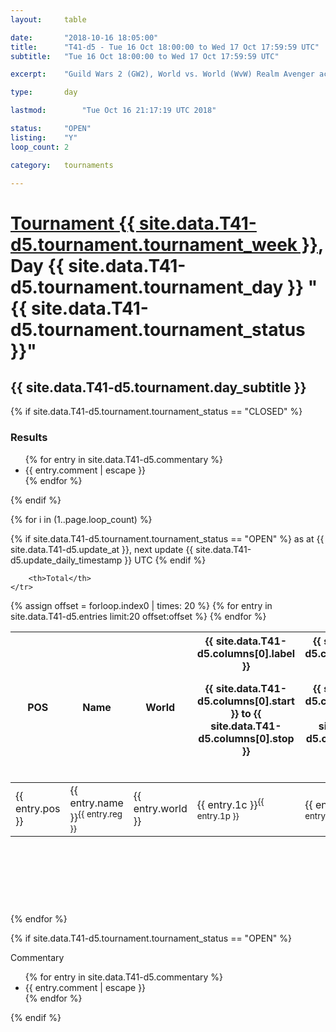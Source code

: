 ```yaml
---
layout: 	table

date: 		"2018-10-16 18:05:00"
title: 		"T41-d5 - Tue 16 Oct 18:00:00 to Wed 17 Oct 17:59:59 UTC"
subtitle: 	"Tue 16 Oct 18:00:00 to Wed 17 Oct 17:59:59 UTC"

excerpt:    "Guild Wars 2 (GW2), World vs. World (WvW) Realm Avenger achivement Tournament. \"Every Kill Counts\""

type:       day

lastmod: 		"Tue Oct 16 21:17:19 UTC 2018"

status:     "OPEN"
listing:    "Y"
loop_count: 2

category: 	tournaments

---
```

<div class="table_header">
    <h1><a href="{{ site.data.T41-d5.tournament.week_url }}">Tournament {{ site.data.T41-d5.tournament.tournament_week }}</a>, Day {{ site.data.T41-d5.tournament.tournament_day }} "{{ site.data.T41-d5.tournament.tournament_status }}"</h1>
    <h2>{{ site.data.T41-d5.tournament.day_subtitle }}</h2> 
</div>

{% if site.data.T41-d5.tournament.tournament_status == "CLOSED" %} 
<div class="commentary">
  <h3>Results</h3>
  <ul>
    {% for entry in site.data.T41-d5.commentary %}
    <li class="commentary_list">{{ entry.comment | escape }}</li>
    {% endfor %}
  </ul>
</div>
{% endif %}


{% for i in (1..page.loop_count) %}

{% if site.data.T41-d5.tournament.tournament_status == "OPEN" %} 
<span class="table_nextupdate">as at {{ site.data.T41-d5.update_at }}, next update {{ site.data.T41-d5.update_daily_timestamp }} UTC</span> 
{% endif %}

<table class="day_table">
  <colgroup>
    <col style="width:18px">
    <col style="width:55px">
    <col style="width:55px">
    <col style="width:12px">
    <col style="width:12px">
    <col style="width:12px">
    <col style="width:12px">
    <col style="width:12px">
    <col style="width:12px">
    <col style="width:12px">
    <col style="width:12px">
    <col style="width:12px">
    <col style="width:12px">
    <col style="width:12px">
    <col style="width:12px">
    <col style="width:12px">
    <col style="width:12px">
    <col style="width:12px">
    <col style="width:12px">
    <col style="width:12px">
    <col style="width:12px">
    <col style="width:12px">
    <col style="width:12px">
    <col style="width:12px">
    <col style="width:12px">
    <col style="width:12px">
    <col style="width:12px">
    <col style="width:18px">
  </colgroup>  
  <thead>
    <tr>
        <th>POS</th>
        <th class="AlignLeft">Name</th>
        <th class="AlignLeft">World</th>

<th><div class="label">{{ site.data.T41-d5.columns[0].label }}<p class="onhover">{{ site.data.T41-d5.columns[0].start }} to {{ site.data.T41-d5.columns[0].stop }}</p></div>​</th>
<th><div class="label">{{ site.data.T41-d5.columns[1].label }}<p class="onhover">{{ site.data.T41-d5.columns[1].start }} to {{ site.data.T41-d5.columns[1].stop }}</p></div>​</th>
<th><div class="label">{{ site.data.T41-d5.columns[2].label }}<p class="onhover">{{ site.data.T41-d5.columns[2].start }} to {{ site.data.T41-d5.columns[2].stop }}</p></div>​</th>
<th><div class="label">{{ site.data.T41-d5.columns[3].label }}<p class="onhover">{{ site.data.T41-d5.columns[3].start }} to {{ site.data.T41-d5.columns[3].stop }}</p></div>​</th>
<th><div class="label">{{ site.data.T41-d5.columns[4].label }}<p class="onhover">{{ site.data.T41-d5.columns[4].start }} to {{ site.data.T41-d5.columns[4].stop }}</p></div>​</th>
<th><div class="label">{{ site.data.T41-d5.columns[5].label }}<p class="onhover">{{ site.data.T41-d5.columns[5].start }} to {{ site.data.T41-d5.columns[5].stop }}</p></div>​</th>
<th><div class="label">{{ site.data.T41-d5.columns[6].label }}<p class="onhover">{{ site.data.T41-d5.columns[6].start }} to {{ site.data.T41-d5.columns[6].stop }}</p></div>​</th>
<th><div class="label">{{ site.data.T41-d5.columns[7].label }}<p class="onhover">{{ site.data.T41-d5.columns[7].start }} to {{ site.data.T41-d5.columns[7].stop }}</p></div>​</th>
<th><div class="label">{{ site.data.T41-d5.columns[8].label }}<p class="onhover">{{ site.data.T41-d5.columns[8].start }} to {{ site.data.T41-d5.columns[8].stop }}</p></div>​</th>
<th><div class="label">{{ site.data.T41-d5.columns[9].label }}<p class="onhover">{{ site.data.T41-d5.columns[9].start }} to {{ site.data.T41-d5.columns[9].stop }}</p></div>​</th>
<th><div class="label">{{ site.data.T41-d5.columns[10].label }}<p class="onhover">{{ site.data.T41-d5.columns[10].start }} to {{ site.data.T41-d5.columns[10].stop }}</p></div>​</th>

<th><div class="label">{{ site.data.T41-d5.columns[11].label }}<p class="onhover">{{ site.data.T41-d5.columns[11].start }} to {{ site.data.T41-d5.columns[11].stop }}</p></div>​</th>
<th><div class="label">{{ site.data.T41-d5.columns[12].label }}<p class="onhover">{{ site.data.T41-d5.columns[12].start }} to {{ site.data.T41-d5.columns[12].stop }}</p></div>​</th>
<th><div class="label">{{ site.data.T41-d5.columns[13].label }}<p class="onhover">{{ site.data.T41-d5.columns[13].start }} to {{ site.data.T41-d5.columns[13].stop }}</p></div>​</th>
<th><div class="label">{{ site.data.T41-d5.columns[14].label }}<p class="onhover">{{ site.data.T41-d5.columns[14].start }} to {{ site.data.T41-d5.columns[14].stop }}</p></div>​</th>
<th><div class="label">{{ site.data.T41-d5.columns[15].label }}<p class="onhover">{{ site.data.T41-d5.columns[15].start }} to {{ site.data.T41-d5.columns[15].stop }}</p></div>​</th>
<th><div class="label">{{ site.data.T41-d5.columns[16].label }}<p class="onhover">{{ site.data.T41-d5.columns[16].start }} to {{ site.data.T41-d5.columns[16].stop }}</p></div>​</th>
<th><div class="label">{{ site.data.T41-d5.columns[17].label }}<p class="onhover">{{ site.data.T41-d5.columns[17].start }} to {{ site.data.T41-d5.columns[17].stop }}</p></div>​</th>
<th><div class="label">{{ site.data.T41-d5.columns[18].label }}<p class="onhover">{{ site.data.T41-d5.columns[18].start }} to {{ site.data.T41-d5.columns[18].stop }}</p></div>​</th>
<th><div class="label">{{ site.data.T41-d5.columns[19].label }}<p class="onhover">{{ site.data.T41-d5.columns[19].start }} to {{ site.data.T41-d5.columns[19].stop }}</p></div>​</th>
<th><div class="label">{{ site.data.T41-d5.columns[20].label }}<p class="onhover">{{ site.data.T41-d5.columns[20].start }} to {{ site.data.T41-d5.columns[20].stop }}</p></div>​</th>

<th><div class="label">{{ site.data.T41-d5.columns[21].label }}<p class="onhover">{{ site.data.T41-d5.columns[21].start }} to {{ site.data.T41-d5.columns[21].stop }}</p></div>​</th>
<th><div class="label">{{ site.data.T41-d5.columns[22].label }}<p class="onhover">{{ site.data.T41-d5.columns[22].start }} to {{ site.data.T41-d5.columns[22].stop }}</p></div>​</th>
<th><div class="label">{{ site.data.T41-d5.columns[23].label }}<p class="onhover">{{ site.data.T41-d5.columns[23].start }} to {{ site.data.T41-d5.columns[23].stop }}</p></div>​</th>

        <th>Total</th>
    </tr>
  </thead>
  {% assign offset = forloop.index0 | times: 20 %}
<tbody>
{% for entry in site.data.T41-d5.entries limit:20 offset:offset %}
  <tr>
    <td class="pl{{ entry.pos }}">{{ entry.pos }}</td>
    <td class="AlignLeft">{{ entry.name }}<sup>{{ entry.reg }}</sup></td>
    <td class="AlignLeft">{{ entry.world }}</td>
    <td class="pl{{ entry.1p }}">{{ entry.1c }}<sup>{{ entry.1p }}</sup></td>
    <td class="pl{{ entry.2p }}">{{ entry.2c }}<sup>{{ entry.2p }}</sup></td>
    <td class="pl{{ entry.3p }}">{{ entry.3c }}<sup>{{ entry.3p }}</sup></td>
    <td class="pl{{ entry.4p }}">{{ entry.4c }}<sup>{{ entry.4p }}</sup></td>
    <td class="pl{{ entry.5p }}">{{ entry.5c }}<sup>{{ entry.5p }}</sup></td>
    <td class="pl{{ entry.6p }}">{{ entry.6c }}<sup>{{ entry.6p }}</sup></td>
    <td class="pl{{ entry.7p }}">{{ entry.7c }}<sup>{{ entry.7p }}</sup></td>
    <td class="pl{{ entry.8p }}">{{ entry.8c }}<sup>{{ entry.8p }}</sup></td>
    <td class="pl{{ entry.9p }}">{{ entry.9c }}<sup>{{ entry.9p }}</sup></td>
    <td class="pl{{ entry.10p }}">{{ entry.10c }}<sup>{{ entry.10p }}</sup></td>
    <td class="pl{{ entry.11p }}">{{ entry.11c }}<sup>{{ entry.11p }}</sup></td>
    <td class="pl{{ entry.12p }}">{{ entry.12c }}<sup>{{ entry.12p }}</sup></td>
    <td class="pl{{ entry.13p }}">{{ entry.13c }}<sup>{{ entry.13p }}</sup></td>
    <td class="pl{{ entry.14p }}">{{ entry.14c }}<sup>{{ entry.14p }}</sup></td>
    <td class="pl{{ entry.15p }}">{{ entry.15c }}<sup>{{ entry.15p }}</sup></td>
    <td class="pl{{ entry.16p }}">{{ entry.16c }}<sup>{{ entry.16p }}</sup></td>
    <td class="pl{{ entry.17p }}">{{ entry.17c }}<sup>{{ entry.17p }}</sup></td>
    <td class="pl{{ entry.18p }}">{{ entry.18c }}<sup>{{ entry.18p }}</sup></td>
    <td class="pl{{ entry.19p }}">{{ entry.19c }}<sup>{{ entry.19p }}</sup></td>
    <td class="pl{{ entry.20p }}">{{ entry.20c }}<sup>{{ entry.20p }}</sup></td>
    <td class="pl{{ entry.21p }}">{{ entry.21c }}<sup>{{ entry.21p }}</sup></td>
    <td class="pl{{ entry.22p }}">{{ entry.22c }}<sup>{{ entry.22p }}</sup></td>
    <td class="pl{{ entry.23p }}">{{ entry.23c }}<sup>{{ entry.23p }}</sup></td>
    <td class="pl{{ entry.24p }}">{{ entry.24c }}<sup>{{ entry.24p }}</sup></td>
    <td>{{ entry.total }}</td>
  </tr>
{% endfor %}  
</tbody>
</table>
<div class="leaderboard">
  <script async src="//pagead2.googlesyndication.com/pagead/js/adsbygoogle.js"></script>
  <!-- 728x90 -->
  <ins class="adsbygoogle"
       style="display:inline-block;width:728px;height:90px"
       data-ad-client="ca-pub-3274917281288240"
       data-ad-slot="3870538733"></ins>
  <script>
  (adsbygoogle = window.adsbygoogle || []).push({});
  </script>    
</div>
<br />
{% endfor %}

{% if site.data.T41-d5.tournament.tournament_status == "OPEN" %} 
<div class="commentary">
  <span class="commentary_title">Commentary</span>
  <ul>
    {% for entry in site.data.T41-d5.commentary %}
    <li class="commentary_list">{{ entry.comment | escape }}</li>
    {% endfor %}
  </ul>
</div>
{% endif %}


